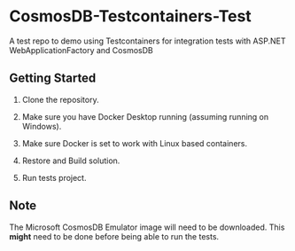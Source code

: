# CosmosDB-Testcontainers-Test
A test repo to demo using Testcontainers for integration tests with ASP.NET WebApplicationFactory and CosmosDB

## Getting Started

1. Clone the repository.

2. Make sure you have Docker Desktop running (assuming running on Windows).

3. Make sure Docker is set to work with Linux based containers.

4. Restore and Build solution.

5. Run tests project.

## Note
The Microsoft CosmosDB Emulator image will need to be downloaded. This **might** need to be done before being able to run the tests.
